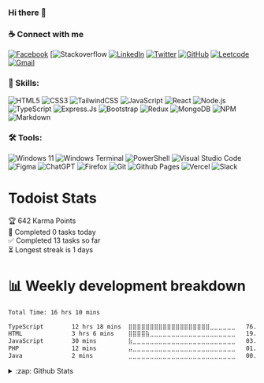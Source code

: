### Hi there 👋




### ☕ Connect with me

[![Facebook](https://img.shields.io/badge/Facebook-%231877F2.svg?style=for-the-badge&logo=Facebook&logoColor=white)](https://facebook.com/ameur.nemlaghi) [![Stackoverflow](https://img.shields.io/badge/Stack%20Overflow-F58025?style=for-the-badge&logo=Stack%20Overflow&logoColor=white) [![LinkedIn](https://img.shields.io/badge/linkedin-%230077B5.svg?style=for-the-badge&logo=linkedin&logoColor=white)](https://www.linkedin.com/in/ameur-nemlaghi/) [![Twitter](https://img.shields.io/badge/Twitter-%231DA1F2.svg?style=for-the-badge&logo=Twitter&logoColor=white)](https://twitter.com/AmeurNemlaghi)
[![GitHub](https://img.shields.io/badge/github-%23121011.svg?style=for-the-badge&logo=github&logoColor=white)](https://github.com/iamponil) [![Leetcode](https://img.shields.io/badge/-LeetCode-FFA116?style=for-the-badge&logo=LeetCode&logoColor=black)](https://leetcode.com/iamponil/) [![Gmail](https://img.shields.io/badge/Gmail-D14836?style=for-the-badge&logo=gmail&logoColor=white)](mailto:ameur.nemlaghi@esprit.tn)




### 💪 Skills:

![HTML5](https://img.shields.io/badge/HTML-239120?style=for-the-badge&logo=html5&logoColor=white) ![CSS3](	https://img.shields.io/badge/CSS-239120?&style=for-the-badge&logo=css3&logoColor=white) ![TailwindCSS](https://img.shields.io/badge/tailwindcss-%2338B2AC.svg?style=for-the-badge&logo=tailwind-css&logoColor=white) ![JavaScript](https://img.shields.io/badge/JavaScript-F7DF1E?style=for-the-badge&logo=JavaScript&logoColor=white) ![React](https://img.shields.io/badge/react-%2320232a.svg?style=for-the-badge&logo=react&logoColor=%2361DAFB) ![Node.js](	https://img.shields.io/badge/Node.js-43853D?style=for-the-badge&logo=node.js&logoColor=white) ![TypeScript](https://img.shields.io/badge/TypeScript-007ACC?style=for-the-badge&logo=typescript&logoColor=white) ![Express.Js](https://img.shields.io/badge/Express.js-404D59?style=for-the-badge) ![Bootstrap](https://img.shields.io/badge/Bootstrap-563D7C?style=for-the-badge&logo=bootstrap&logoColor=white) ![Redux](https://img.shields.io/badge/Redux-593D88?style=for-the-badge&logo=redux&logoColor=white) ![MongoDB](https://img.shields.io/badge/MongoDB-4EA94B?style=for-the-badge&logo=mongodb&logoColor=white) ![NPM](https://img.shields.io/badge/NPM-%23CB3837.svg?style=for-the-badge&logo=npm&logoColor=white) ![Markdown](https://img.shields.io/badge/markdown-%23000000.svg?style=for-the-badge&logo=markdown&logoColor=white)


### 🛠 Tools:

![Windows 11](https://img.shields.io/badge/Windows%2011-%230079d5.svg?style=for-the-badge&logo=Windows%2011&logoColor=white) ![Windows Terminal](https://img.shields.io/badge/Windows%20Terminal-%234D4D4D.svg?style=for-the-badge&logo=windows-terminal&logoColor=white) ![PowerShell](https://img.shields.io/badge/PowerShell-%235391FE.svg?style=for-the-badge&logo=powershell&logoColor=white)
![Visual Studio Code](https://img.shields.io/badge/Visual%20Studio%20Code-0078d7.svg?style=for-the-badge&logo=visual-studio-code&logoColor=white) ![Figma](https://img.shields.io/badge/figma-%23F24E1E.svg?style=for-the-badge&logo=figma&logoColor=white) ![ChatGPT](https://img.shields.io/badge/chatGPT-74aa9c?style=for-the-badge&logo=openai&logoColor=white) ![Firefox](https://img.shields.io/badge/Firefox-FF7139?style=for-the-badge&logo=Firefox-Browser&logoColor=white) ![Git](https://img.shields.io/badge/git-%23F05033.svg?style=for-the-badge&logo=git&logoColor=white) ![Github Pages](https://img.shields.io/badge/github%20pages-121013?style=for-the-badge&logo=github&logoColor=white) ![Vercel](https://img.shields.io/badge/vercel-%23000000.svg?style=for-the-badge&logo=vercel&logoColor=white) ![Slack](https://img.shields.io/badge/Slack-4A154B?style=for-the-badge&logo=slack&logoColor=white)
# Todoist Stats
<!-- TODO-IST:START -->
🏆  642 Karma Points           
🌸  Completed 0 tasks today           
✅  Completed 13 tasks so far           
⏳  Longest streak is 1 days
<!-- TODO-IST:END -->
# 📊 Weekly development breakdown
<!--START_SECTION:waka-->

```txt
Total Time: 16 hrs 10 mins

TypeScript        12 hrs 18 mins  ⣿⣿⣿⣿⣿⣿⣿⣿⣿⣿⣿⣿⣿⣿⣿⣿⣿⣿⣿⣀⣀⣀⣀⣀⣀   76.12 %
HTML              3 hrs 6 mins    ⣿⣿⣿⣿⣷⣀⣀⣀⣀⣀⣀⣀⣀⣀⣀⣀⣀⣀⣀⣀⣀⣀⣀⣀⣀   19.22 %
JavaScript        30 mins         ⣷⣀⣀⣀⣀⣀⣀⣀⣀⣀⣀⣀⣀⣀⣀⣀⣀⣀⣀⣀⣀⣀⣀⣀⣀   03.17 %
PHP               12 mins         ⣤⣀⣀⣀⣀⣀⣀⣀⣀⣀⣀⣀⣀⣀⣀⣀⣀⣀⣀⣀⣀⣀⣀⣀⣀   01.27 %
Java              2 mins          ⣀⣀⣀⣀⣀⣀⣀⣀⣀⣀⣀⣀⣀⣀⣀⣀⣀⣀⣀⣀⣀⣀⣀⣀⣀   00.22 %
```

<!--END_SECTION:waka-->
  <div>
        <details>
    <summary>:zap: Github Stats</summary>
    <img  width="49.6%"  src="https://github-readme-stats-iamponils-projects.vercel.app/api/top-langs/?username=iamponil&langs_count=6&theme=dracula&layout=compact&hide_border=true"/></a>
 <p align="center">
 <picture>
  <source
    srcset="https://github-readme-stats-iamponils-projects.vercel.app/api?username=iamponil&theme=dracula&hide_border=true"
    alt="iamPonil's Github Stats"
    media="(prefers-color-scheme: dark)"
  />
  <source
    srcset="https://github-readme-stats-iamponils-projects.vercel.app/api?username=iamponil&theme=dracula&hide_border=true"
    alt="iamPonil's Github Stats"
    media="(prefers-color-scheme: light), (prefers-color-scheme: no-preference)"
  />
  <img src="https://github-readme-stats-iamponils-projects.vercel.app/api?username=iamponil&theme=dracula&hide_border=true" />
</picture> 
 <picture>
  <source
    srcset="https://streak-stats.demolab.com?user=iamponil&theme=dracula&hide_border=true"
    alt="iamPonil's Github Streaks"
    media="(prefers-color-scheme: dark)"
  />
  <source
    srcset="https://streak-stats.demolab.com?user=iamponil&theme=dracula&hide_border=true"
    alt="iamPonil's Github Streaks"
    media="(prefers-color-scheme: light), (prefers-color-scheme: no-preference)"
  />
  <img src="https://streak-stats.demolab.com?user=iamponil&theme=dracula&hide_border=true" />
</picture> 
    <picture>
  <source
    srcset="https://github-readme-stats-iamponils-projects.vercel.app/api/top-langs/?username=iamponil&langs_count=6&theme=dracula&layout=compact&hide_border=true"
    alt="iamPonil's Github Stats"
    media="(prefers-color-scheme: dark)"
  />
  <source
    srcset="https://github-readme-stats-iamponils-projects.vercel.app/api/top-langs/?username=iamponil&langs_count=6&theme=dracula&layout=compact&hide_border=true"
    alt="iamPonil's Github Stats"
    media="(prefers-color-scheme: light), (prefers-color-scheme: no-preference)"
  />
  <img src="https://github-readme-stats-iamponils-projects.vercel.app/api/top-langs/?username=iamponil&langs_count=6&theme=dracula&layout=compact&hide_border=true" />
</picture> 
 </p>
  </details>
  </div>
 

